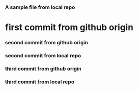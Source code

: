 ﻿### A sample file from local repo

# first commit from github origin

### second commit from github origin

### second commit from local repo

### third commit from github origin

### third commit from local repo
